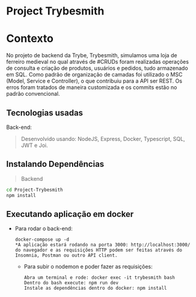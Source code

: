 # Project Trybesmith
# Contexto
No projeto de backend da Trybe, Trybesmith, simulamos uma loja de ferreiro medieval no qual através de #CRUDs foram realizadas operações de consulta e criação de produtos, usuários e pedidos, tudo armazenado em SQL. Como padrão de organização de camadas foi utilizado o MSC (Model, Service e Controller), o que contribuiu para a API ser REST. Os erros foram tratados de maneira customizada e os commits estão no padrão convencional.

## Tecnologias usadas
Back-end:
> Desenvolvido usando: NodeJS, Express, Docker, Typescript, SQL, JWT e Joi.
## Instalando Dependências
> Backend
```bash
cd Project-Trybesmith
npm install
``` 
## Executando aplicação em docker
* Para rodar o back-end:
  ```
  docker-compose up -d
  *A aplicação estará rodando na porta 3000: http://localhost:3000/ do navegador e as requisições HTTP podem ser feitas através do Insomnia, Postman ou outro API client. 
  ```
  * Para subir o nodemon e poder fazer as requisições:
    ```
    Abra um terminal e rode: docker exec -it trybesmith bash
    Dentro do bash execute: npm run dev 
    Instale as dependências dentro do docker: npm install
    ```
